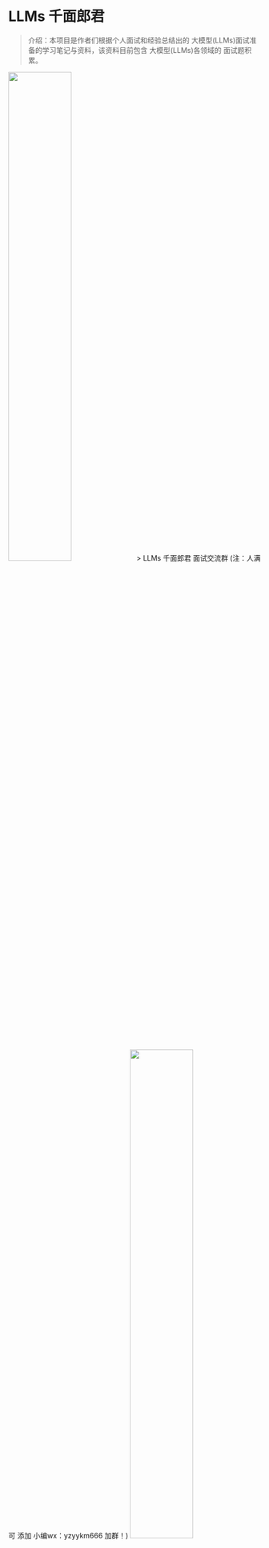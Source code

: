 # LLMs 千面郎君

> 介绍：本项目是作者们根据个人面试和经验总结出的 大模型(LLMs)面试准备的学习笔记与资料，该资料目前包含 大模型(LLMs)各领域的 面试题积累。

<img src="img/微信截图_20230918094559.png" width="50%" >
> LLMs 千面郎君 面试交流群 (注：人满 可 添加 小编wx：yzyykm666 加群！)

<img src="img/微信截图_20210301212242.png" width="50%" >


## 一、大模型（LLMs）基础面 

### [大模型（LLMs）基础面](https://articles.zsxq.com/id_mw52p1pfbzql.html) 

- 1 目前 主流的开源模型体系 有哪些？
- 2 prefix Decoder 和 causal Decoder 和 Encoder-Decoder 区别是什么？
- 3 大模型LLM的 训练目标 是什么？
- 4 涌现能力是啥原因？
- 5 为何现在的大模型大部分是Decoder only结构？
- 6 简单 介绍一下 大模型【LLMs】？
- 7 大模型【LLMs】后面跟的 175B、60B、540B等 指什么？
- 8 大模型【LLMs】具有什么优点？
- 9 大模型【LLMs】具有什么缺点？
- 10 encoder-only, decoder-only, encoder-decoder的区别?
- 11 BART、llama、gpt、t5、palm等主流模型异同点?
- 12 prefix LM 和 causal LM 区别是什么?

- [点击查看答案](https://articles.zsxq.com/id_mw52p1pfbzql.html)

### [Layer normalization 篇](https://articles.zsxq.com/id_pzcgd4ovk098.html)

- Layer normalization-方法篇
  - Layer Norm 篇
    - Layer Norm 的计算公式写一下？
  - RMS Norm 篇 （均方根 Norm）
    - RMS Norm 的计算公式写一下？
    - RMS Norm 相比于 Layer Norm 有什么特点？
  - Deep Norm 篇
    - Deep Norm 思路？
    - 写一下 Deep Norm 代码实现？
  - Deep Norm 有什么优点？
- Layer normalization-位置篇
  - 1 LN 在 LLMs 中的不同位置 有什么区别么？如果有，能介绍一下区别么？
- Layer normalization 对比篇
  - LLMs 各模型分别用了 哪种 Layer normalization？

- [点击查看答案](https://articles.zsxq.com/id_pzcgd4ovk098.html)

### [LLMs 激活函数篇](https://articles.zsxq.com/id_6xm3wzzice2s.html) 

- 1 介绍一下 FFN 块 计算公式？
- 2 介绍一下 GeLU 计算公式？
- 3 介绍一下 Swish 计算公式？
- 4 介绍一下 使用 GLU 线性门控单元的 FFN 块 计算公式？
- 5 介绍一下 使用 GeLU 的 GLU 块 计算公式？
- 6 介绍一下 使用 Swish 的 GLU 块 计算公式？
- 7 各LLMs 都使用哪种激活函数？
- 8 Adam优化器和SGD的区别？

- [点击查看答案](https://articles.zsxq.com/id_6xm3wzzice2s.html)

### [Attention 升级面](https://articles.zsxq.com/id_u67us9zex93d.html) 

- [Attention 升级面](https://articles.zsxq.com/id_u67us9zex93d.html) 
  - 1 传统 Attention 存在哪些问题？
  - 2 Attention 有哪些 优化方向？
  - 3 Attention 变体有哪些？
  - 4 Multi-Query Attention 篇
    - 4.1 Multi-head Attention 存在什么问题？
    - 4.2 介绍一下 Multi-Query Attention？
    - 4.3 对比一下 Multi-head Attention 和 Multi-Query Attention？
    - 4.4 Multi-Query Attention 这样做的好处是什么？
    - 4.5 有 哪些模型 是 使用 Multi-Query Attention？
  - 5 Grouped-query Attention
    - 5.1 什么是 Grouped-query Attention？
    - 5.2 有哪些大模型使用 Grouped-query Attention？
  - 6 FlashAttention
    - 6.1 为什么需要  FlashAttention？
    - 6.2 简单介绍一下 FlashAttention？
    - 6.3 简单介绍一下 FlashAttention 核心？
    - 6.4 介绍一下 FlashAttention 优点？
    - 6.5 介绍一下 FlashAttention 代表模型？
  - 7 并行 transformer block
  - 8 attention计算复杂度以及如何改进？
  - 9 Paged Attention篇
    - 9.1 简单介绍一下 Paged Attention？
  - 对比篇
    - 1、MHA，GQA，MQA 三种注意力机制是否了解?区别是什么?

- [点击查看答案](https://articles.zsxq.com/id_u67us9zex93d.html)

- [跨注意力机制（Cross-Attention）篇](https://articles.zsxq.com/id_gwn416686pic.html) 
  - 一、为什么需要 跨注意力机制（Cross-Attention）？
  - 二、介绍一些 跨注意力机制（Cross-Attention）？
  - 三、Cross Attention 和 Self Attention 篇
    - 3.1 Cross Attention 和 Self Attention 都是基于注意力机制的，有什么相同点？
    - 3.2 Cross Attention 和 Self Attention 都是基于注意力机制的，有什么不同点？
  - 四、Cross Attention 和 多头注意力（Multi-Head Attention）篇
    - 4.2 Cross Attention 和 多头注意力（Multi-Head Attention） 都是基于注意力机制的，有什么异同点？
  - 五、Cross Attention 代码实现
  - 六、Cross Attention 应用场景
  - 七、Cross Attention 的优势和挑战？

- [点击查看答案](https://articles.zsxq.com/id_gwn416686pic.html)

### [transformers 操作篇](https://articles.zsxq.com/id_rsll7gsd8va5.html) 

- 1. 如何 利用 transformers 加载 Bert 模型？
- 2. 如何 利用 transformers 输出 Bert 指定 hidden\_state？
- 3. BERT 获取最后一层或每一层网络的向量输出

- [点击查看答案](https://articles.zsxq.com/id_rsll7gsd8va5.html)

### [LLMs 损失函数篇](https://articles.zsxq.com/id_q0ajjlbc8493.html) 

- 一、介绍一下 KL 散度？
- 二、交叉熵损失函数写一下，物理意义是什么？
- 三、KL 散度与交叉熵的区别？
- 四、多任务学习各loss差异过大怎样处理？
- 五、分类问题为什么用交叉熵损失函数不用均方误差（MSE）？
- 六、什么是信息增益？
- 七、多分类的分类损失函数(Softmax)？
- 八、softmax和交叉熵损失怎么计算，二值交叉熵呢？
- 九、如果softmax的e次方超过float的值了怎么办？

- [点击查看答案](https://articles.zsxq.com/id_q0ajjlbc8493.html)

### [相似度函数篇](https://articles.zsxq.com/id_wp25j5xr8ocw.html) 

- 一、除了cosin还有哪些算相似度的方法
- 二、了解对比学习嘛？
- 三、对比学习负样本是否重要？负样本构造成本过高应该怎么解决？

- [点击查看答案](https://articles.zsxq.com/id_wp25j5xr8ocw.html)

## [二、大模型（LLMs）进阶面](https://articles.zsxq.com/id_xr65bxpcsnoh.html) 

- 一、什么是生成式大模型？
- 二、大模型是怎么让生成的文本丰富而不单调的呢？
- 三、LLMs 复读机问题
  - 3.1 什么是 LLMs 复读机问题？
  - 3.2 为什么会出现 LLMs 复读机问题？
  - 3.3 如何缓解 LLMs 复读机问题？
- 四、llama 系列问题
  - 4.1 llama 输入句子长度理论上可以无限长吗？
- 五、什么情况用Bert模型，什么情况用LLaMA、ChatGLM类大模型，咋选？
- 六、各个专业领域是否需要各自的大模型来服务？
- 七、如何让大模型处理更长的文本？

- [点击查看答案](https://articles.zsxq.com/id_xr65bxpcsnoh.html)

## 三、大模型（LLMs）微调面

### [大模型（LLMs）微调面](https://articles.zsxq.com/id_kv7jdah2zw5n.html) 

- 39 大模型 sft 过程中，为什么会出现第二个epoch的时候loss会突然下降问题？
- 1 如果想要在某个模型基础上做全参数微调，究竟需要多少显存？
- 2 为什么SFT之后感觉LLM傻了?
- 3 SFT 指令微调数据 如何构建?
    - 3.1 提升sft的prompt的代表性有什么好的方法？
    - 3.2 提升sft的prompt的数据量有什么好的方法？
- 4 领域模型Continue PreTrain 数据选取？
- 5 领域数据训练后，通用能力往往会有所下降，如何缓解模型遗忘通用能力？
- 6 领域模型Continue PreTrain ，如何 让模型在预训练过程中就学习到更多的知识？
- 7 进行SFT操作的时候，基座模型选用Chat还是Base?
- 8 领域模型微调 指令\&数据输入格式 要求？
- 9 领域模型微调 领域评测集 构建？
- 10 领域模型词表扩增是不是有必要的？
- 11 如何训练自己的大模型？
- 12 训练中文大模型有啥经验？
- 13 指令微调的好处？
- 14 预训练和微调哪个阶段注入知识的？
- 15 想让模型学习某个领域或行业的知识，是应该预训练还是应该微调？
- ...

- [点击查看答案](https://articles.zsxq.com/id_kv7jdah2zw5n.html)

### [大模型 SFT Trick 篇](https://articles.zsxq.com/id_srd92pvnjwmu.html)

- 一、常见 SFT的开发流程是如何的？
- 二、训练数据要注重什么？
- 三、大 size 和小 size 模型的选择？
- 四、多任务训练时怎么确保每个任务都优秀？
- 五、SFT真的不能学到知识？
- 六、怎么科学挑选数据集？
- ...

- [点击查看答案](https://articles.zsxq.com/id_srd92pvnjwmu.html)

### [大模型（LLMs）训练经验帖](https://articles.zsxq.com/id_06n25d9wjs0e.html)

- 分布式训练框架选择？
- LLMs 训练时 有哪些有用的建议？
- 模型大小如何选择？
- 加速卡如何选择？

- [点击查看答案](https://articles.zsxq.com/id_06n25d9wjs0e.html)

## 四、大模型（LLMs）langchain 面

### [大模型（LLMs）langchain 面](https://articles.zsxq.com/id_ve2dgaiqrjzv.html) 

- 一、什么是 LangChain?
- 二、LangChain 包含哪些 核心概念？
  - 2.1 LangChain 中 Components and Chains 是什么？
  - 2.2 LangChain 中 Prompt Templates and Values 是什么？
  - 2.3 LangChain 中 Example Selectors 是什么？
  - 2.4 LangChain 中 Output Parsers 是什么？
  - 2.5 LangChain 中 Indexes and Retrievers 是什么？
  - 2.6 LangChain 中  Chat Message History 是什么？
  - 2.7 LangChain 中  Agents and Toolkits 是什么？
- ...

- [点击查看答案](https://articles.zsxq.com/id_ve2dgaiqrjzv.html)

### [多轮对话中让AI保持长期记忆的8种优化方式篇](https://articles.zsxq.com/id_3qgicwcwzjpi.html) 

- 一、前言
- 二、Agent 如何获取上下文对话信息？
  - 2.1 获取全量历史对话
  - 2.2 滑动窗口获取最近部分对话内容
  - ...

- [点击查看答案](https://articles.zsxq.com/id_3qgicwcwzjpi.html)

### [基于langchain RAG问答应用实战](https://articles.zsxq.com/id_3kw7snrk2rql.html) 

- [点击查看答案](https://articles.zsxq.com/id_3kw7snrk2rql.html)

## 五、大模型（LLMs）RAG 检索增强生成面 

### 5.1 大模型（LLMs）RAG 入门篇

#### [基于LLM+向量库的文档对话 经验面](https://articles.zsxq.com/id_xk58m8ok2sob.html)

- 一、基于LLM+向量库的文档对话 基础面
  - 1.1 为什么 大模型 需要 外挂(向量)知识库？
  - 1.2. 基于LLM+向量库的文档对话 思路是怎么样？
  - 1.3. 基于LLM+向量库的文档对话 核心技术是什么？
  - 1.4. 基于LLM+向量库的文档对话 prompt 模板 如何构建？
- ...

- [点击查看答案](https://articles.zsxq.com/id_xk58m8ok2sob.html)

#### [RAG（Retrieval-Augmented Generation）面](https://articles.zsxq.com/id_xk58m8ok2sob.html) 

- 一、LLMs 已经具备了较强能力了，存在哪些不足点?
- 二、什么是 RAG?
  - 2.1 R：检索器模块
    - 2.1.1 如何获得准确的语义表示？
    - 2.1.2 如何协调查询和文档的语义空间？
    - 2.1.3 如何对齐检索模型的输出和大语言模型的偏好？
  - 2.2 G：生成器模块
    - 2.2.1 生成器介绍
    - 2.2.2 如何通过后检索处理提升检索结果？
    - 2.2.3 如何优化生成器应对输入数据？
- 三、使用 RAG 的好处?
- ...

- [点击查看答案](https://articles.zsxq.com/id_xk58m8ok2sob.html)

#### 5.2 大模型（LLMs）RAG 版面分析篇

### [大模型（LLMs）RAG —— pdf解析关键问题](https://articles.zsxq.com/id_2693k55it84w.html)

- 一、为什么需要进行pdf解析？
- 二、为什么需要 对 pdf 进行解析？
- 三、pdf解析 有哪些方法，对应的区别是什么？
- 四、pdf解析 存在哪些问题？
- ...

- [点击查看答案](https://articles.zsxq.com/id_2693k55it84w.html)

### [大模型（LLMs）RAG 版面分析——表格识别方法篇](https://articles.zsxq.com/id_7x4qv94hxv8r.html)

- 一、为什么需要识别表格？
- 二、介绍一下 表格识别 任务？
- 三、有哪些 表格识别方法？
  - 3.1 传统方法
  - 3.2 pdfplumber表格抽取
    - 3.2.1 pdfplumber 如何进行 表格抽取？
    - 3.2.2 pdfplumber 常见的表格抽取模式？
  - ...

- [点击查看答案](https://articles.zsxq.com/id_7x4qv94hxv8r.html)

### [大模型（LLMs）RAG 版面分析——文本分块面](https://articles.zsxq.com/id_iw7debl8akxh.html)

- 一、为什么需要对文本分块？
- 二、能不能介绍一下常见的文本分块方法？
  - 2.1 一般的文本分块方法
  - 2.2 正则拆分的文本分块方法
  - 2.3 Spacy Text Splitter 方法
  - 2.4 基于 langchain 的 CharacterTextSplitter 方法
  - ...

- [点击查看答案](https://articles.zsxq.com/id_iw7debl8akxh.html)

### 5.3 大模型（LLMs）RAG 检索策略篇

#### [大模型外挂知识库优化——如何利用大模型辅助召回？](https://articles.zsxq.com/id_oznm6qixjw61.html)

- 一、为什么需要使用大模型辅助召回？
  - 策略一： HYDE
    - 1. 介绍一下 HYDE 思路？
    - 2. 介绍一下 HYDE 问题？
  - 策略二： FLARE
    - 1. 为什么 需要 FLARE ？
    - 2. FLARE 有哪些召回策略？

- [点击查看答案](https://articles.zsxq.com/id_oznm6qixjw61.html)

#### [大模型外挂知识库优化——负样本样本挖掘篇](https://articles.zsxq.com/id_wa7nl8wsuilh.html)

- 一、为什么需要构建负难样本？
- 二、负难样本构建方法篇
  - 2.1 随机采样策略（Random Sampling）方法
  - 2.2 Top-K负例采样策略（Top-K Hard Negative Sampling）方法
  - ...

- [点击查看答案](https://articles.zsxq.com/id_wa7nl8wsuilh.html)

### 5.4 大模型（LLMs）RAG 评测篇

#### [RAG（Retrieval-Augmented Generation）评测面](https://articles.zsxq.com/id_vjwt6uzml13l.html)

- 一、为什么需要 对 RAG 进行评测？
- 二、RAG 有哪些评估方法？
- 三、RAG 有哪些关键指标和能力？
- 四、RAG 有哪些评估框架？

- [点击查看答案](https://articles.zsxq.com/id_vjwt6uzml13l.html)

### 5.5 大模型（LLMs）RAG 优化策略篇

#### [检索增强生成(RAG) 优化策略篇](https://articles.zsxq.com/id_gu4p7gszsh82.html)

- 一、RAG基础功能篇
  - 1.1 RAG 工作流程
- 二、RAG 各模块有哪些优化策略？
- 三、RAG 架构优化有哪些优化策略？
  - 3.1 如何利用 知识图谱（KG）进行上下文增强？
    - 3.1.1 典型RAG架构中，向量数据库进行上下文增强 存在哪些问题？
    - 3.1.2 如何利用 知识图谱（KG）进行上下文增强？
  - ...

- [点击查看答案](https://articles.zsxq.com/id_gu4p7gszsh82.html)

#### [RAG 关键痛点及对应解决方案](https://articles.zsxq.com/id_1bmbedojsj0t.html)

- 前言
- 问题一：内容缺失问题
  - 1.1 介绍一下 内容缺失问题？
  - 1.2 如何 解决 内容缺失问题？
- 问题二：错过排名靠前的文档
  - 2.1 介绍一下 错过排名靠前的文档 问题？
  - 2.2 如何 解决 错过排名靠前的文档 问题？
- 问题三：脱离上下文 — 整合策略的限制
  - 3.1 介绍一下 脱离上下文 — 整合策略的限制 问题？
  - 3.2 如何 解决 脱离上下文 — 整合策略的限制 问题？
- 问题四：未能提取答案
  - 4.1 介绍一下 未能提取答案 问题？
  - 4.2 如何 解决 未能提取答案 问题？
- ...

- [点击查看答案](https://articles.zsxq.com/id_1bmbedojsj0t.html)

#### [大模型（LLMs）RAG 优化策略 —— RAG-Fusion篇](https://articles.zsxq.com/id_4ce04xwvic1z.html)

- 一、RAG 有哪些优点？
- 二、RAG 存在哪些局限性？
- 三、为什么 需要 RAG-Fusion？
- 四、说一下 RAG-Fusion 核心技术？
- 五、说一下 RAG-Fusion 工作流程？
  - ...

- [点击查看答案](https://articles.zsxq.com/id_4ce04xwvic1z.html)

### 5.6 大模型（LLMs）Graph RAG篇

#### [Graph RAG（Retrieval-Augmented Generation） 面 —— 一种 基于知识图谱的大模型检索增强实现策略](https://articles.zsxq.com/id_dwhonmw976n7.html)

- 一、为什么需要 Graph RAG？
- 二、什么是 Graph RAG？
- 三、Graph RAG 思路介绍？
- 四、用代码 介绍 Graph RAG ？
- 五、用 示例 介绍 Graph RAG ？
- 六、Graph RAG 排序优化方式？

- [点击查看答案](https://articles.zsxq.com/id_dwhonmw976n7.html)

## 六、大模型（LLMs）参数高效微调(PEFT) 面

### [大模型（LLMs）参数高效微调(PEFT) 面](https://articles.zsxq.com/id_ipkod91a939n.html)

- 1. 微调方法是啥？如何微调？
- 2. 为什么需要 PEFT？
- 3. 介绍一下 PEFT？
- 4. PEFT 有什么优点？
- ...

- [点击查看答案](https://articles.zsxq.com/id_ipkod91a939n.html)

### [配器微调（Adapter-tuning）篇](https://articles.zsxq.com/id_0n6pfw0wz3xb.html)

- 一、为什么 需要 适配器微调（Adapter-tuning）？
- 二、适配器微调（Adapter-tuning）思路？
- 三、 适配器微调（Adapter-tuning）特点是什么？
- 四、AdapterFusion 思路 是什么？
- ...
- [点击查看答案](https://articles.zsxq.com/id_0n6pfw0wz3xb.html)

### [提示学习（Prompting）](https://articles.zsxq.com/id_662wpbw47gtj.html)

- 一、为什么需要 提示学习（Prompting）？
- 二、什么是 提示学习（Prompting）？
- 三、提示学习（Prompting） 有什么优点？
- 四、提示学习（Prompting）有哪些方法，能不能稍微介绍一下它们间？
  - 4.1 前缀微调（Prefix-tining）篇
    - 4.1.1 为什么需要 前缀微调（Prefix-tining）？
    - 4.1.2 前缀微调（Prefix-tining）思路是什么？
    - 4.1.3 前缀微调（Prefix-tining）的优点是什么？
    - 4.1.4 前缀微调（Prefix-tining）的缺点是什么？
  - ...

- [点击查看答案](https://articles.zsxq.com/id_662wpbw47gtj.html)

### [LoRA 系列篇](https://articles.zsxq.com/id_gjkhd8xn4pvt.html) 

一、LoRA篇
    - 1.1 什么是 LoRA？
    - 1.2 LoRA 的思路是什么？
    - 1.3 LoRA 的特点是什么？
    - 1.4 简单描述一下 LoRA?
    - 1.5 解释一下 LORA 微调的原理和计算流程？
- 二、LoRA变体篇
    - 2.1 QLoRA篇
        - 2.1.1 QLoRA 的思路是怎么样的？
        - 2.1.2 QLoRA 的特点是什么？
        - 2.1.3 QLORA相比LORA做了哪些改进?
    - 2.2 AdaLoRA篇
    -   .2.1 AdaLoRA 的思路是怎么样的？
    - 2.3 LongLoRA篇
        - 2.3.1 为什么需要 LongLoRA？
        - 2.3.2 LongLoRA 思路是什么？
        - 2.3.3 介绍一下 shift short attention？
- 三、Lora的矩阵怎么初始化？为什么要初始化为全0？
- ...

- [点击查看答案](https://articles.zsxq.com/id_gjkhd8xn4pvt.html)

### [如何使用 PEFT库 中 LoRA？](https://articles.zsxq.com/id_8lx1t1t3w4qf.html) 

- 一、前言
- 二、如何 配置 LoraConfig？
- 三、模型 加入PEFT策略
  - 3.1 模型加载 策略有哪些？
  - 3.2 模型显存占用的部分有哪些？
  - 3.3 模型显存占用 优化策略？
    - 3.3.1 8bit量化 优化策略？
    - 3.3.2 梯度检查 优化策略？
  - 3.4 如何 向 模型 加入PEFT策略？
- ...

- [点击查看答案](https://articles.zsxq.com/id_8lx1t1t3w4qf.html)

### [大模型 SFT 方式对比篇](https://articles.zsxq.com/id_e2piver2uzei.html) 

- 一、SFT 微调方案如何选择？
- 二、Full Fine Tuning vs Parameter-Efficient Fine-Tuning
- 三、Full Fine Tuning 篇
  - 3.1 介绍一下 Full Fine Tuning？
  - 3.2 介绍一下 Full Fine Tuning 优点？
  - 3.3 介绍一下 Full Fine Tuning 缺点？
- 四、Parameter-Efficient Fine-Tuning 篇
  - 4.1 介绍一下 Parameter-Efficient Fine-Tuning？
- 五、LoRA 篇
  - 5.1 介绍一下 LoRA？
  - 5.2 介绍一下 LoRA 流程？
  - 5.3 介绍一下 LoRA 优点？
  - 5.4 介绍一下 LoRA 缺点？
- 六、QLoRA 篇
  - 6.1 介绍一下 QLoRA？
  - 6.2 介绍一下 QLoRA 流程？
- ...

- [点击查看答案](https://articles.zsxq.com/id_e2piver2uzei.html)

## 七、大模型（LLMs）推理面 

### [大模型（LLMs）推理面](https://articles.zsxq.com/id_b9eecaoga75i.html)

- 1. 为什么大模型推理时显存涨的那么多还一直占着？
- 2. 大模型在gpu和cpu上推理速度如何？
- 3. 推理速度上，int8和fp16比起来怎么样？
- 4. 大模型有推理能力吗？
- ...

- [点击查看答案](https://articles.zsxq.com/id_b9eecaoga75i.html)

## 八、大模型（LLMs）增量预训练篇 

### [大模型（LLMs）增量预训练篇](https://articles.zsxq.com/id_jfq8la7g20ww.html)

- 1. 为什么要增量预训练？
- 2. 进行 增量预训练 需要做哪些准备工作？
- 3. 增量预训练 所用 训练框架？
- 4. 增量预训练 训练流程 是怎么样？
- ...

- [点击查看答案](https://articles.zsxq.com/id_jfq8la7g20ww.html)

### [增量预训练（Pretrain）样本拼接篇](https://articles.zsxq.com/id_8f35p8piwl4v.html)

- 一、 推理过程 分哪些阶段？
  - 1.1 Prefill（输入理解与初始化）阶段
  - 1.2 Decoding（递归推理与解码输出）阶段
- 二、推理性能的评价指标？
  - 2.1 Throughput（吞吐量）
  - 2.2 First Token Latency（首字延迟）
  - 2.3 Latency（延迟）
  - 2.4 QPS（每秒请求数）
- ...

- [点击查看答案](https://articles.zsxq.com/id_8f35p8piwl4v.html)

### [增量预训练（Pretrain）样本拼接篇](https://articles.zsxq.com/id_enteq22h1nhq.html)

- 一、Pretrain阶段，为什么需要拼接拼接？
- 二、有哪些 拼接方式？
  - 2.1 拼接方式一：Random Concatenate
  - 2.2 拼接方式二：Random Concatenate + NoiseMask
  - 2.3 拼接方式三：Random Concatenate + Cluster
  - 2.4 拼接方式四：IN-CONTEXT PRETRAINING

- [点击查看答案](https://articles.zsxq.com/id_enteq22h1nhq.html)

### [基于lora的llama2二次预训练](https://articles.zsxq.com/id_xo09u14omdjw.html)

- 一、为什么需要 对 llama2 做 基于lora的二次预训练?
- 二、基于lora的llama2二次预训练 的目标是什么？
- 三、基于lora的llama2二次预训练 的思想是什么？
- 四、基于lora的llama2二次预训练 语料构建思路？
- ...

- [点击查看答案](https://articles.zsxq.com/id_xo09u14omdjw.html)

## [九、大模型（LLMs）评测面](https://articles.zsxq.com/id_j9wcj62eovgc.html)

- 1 大模型怎么评测？
- 2 大模型的honest原则是如何实现的？模型如何判断回答的知识是训练过的已知的知识，怎么训练这种能力？
- 3 如何衡量大模型水平？
- 4 大模型评估方法 有哪些？
- ...

- [点击查看答案](https://articles.zsxq.com/id_j9wcj62eovgc.html)

## 十、大模型（LLMs）强化学习面 

### [大模型（LLMs）强化学习面](https://articles.zsxq.com/id_20xnfnoprj9s.html) 

- 1 简单介绍强化学习？
- 2 简单介绍一下 RLHF？
- 3 奖励模型需要和基础模型一致吗？
- 4 RLHF 在实践过程中存在哪些不足？
- 5 如何解决 人工产生的偏好数据集成本较高，很难量产问题？
- 6 如何解决三个阶段的训练（SFT-\>RM-\>PPO）过程较长，更新迭代较慢问题？
- 7 如何解决 PPO 的训练过程同时存在4个模型（2训练，2推理），对计算资源的要求较高 问题？
- 8 强化学习跟大语言模型的本质联系是什么？
- ...

- [点击查看答案](https://articles.zsxq.com/id_20xnfnoprj9s.html)

### [大模型（LLMs）强化学习——RLHF及其变种面](https://articles.zsxq.com/id_3ct6sw0wouna.html) 

- 一、介绍一下 LLM的经典预训练Pipeline？
- 二、预训练（Pre-training）篇
  - 2.1 具体介绍一下 预训练（Pre-training）？
- 三、有监督微调（Supervised Tinetuning）篇
  - 3.1 具体介绍一下 有监督微调（Supervised Tinetuning）？
  - 3.2 有监督微调（Supervised Tinetuning）的训练数据格式是什么样？
  - 3.3 预训练（Pre-training） vs 有监督微调（Supervised Tinetuning）区别？
- 四、对齐（Alignment）篇
  - 4.1 简单介绍一下 对齐（Alignment）？
- ...

- [点击查看答案](https://articles.zsxq.com/id_3ct6sw0wouna.html)

### [大模型（LLMs）强化学习—— PPO 面](https://articles.zsxq.com/id_s8kwqw1gowvh.html) 

  - 一、大语言模型RLHF中的PPO主要分哪些步骤？
  - 二、举例描述一下 大语言模型的RLHF？
  - 三、大语言模型RLHF 采样篇
    - 3.1 什么是 PPO 中 采样过程？
    - 3.2 介绍一下 PPO 中 采样策略？
    - 3.3 PPO 中 采样策略中，如何评估“收益”？
  - 四、在PPO过程中，reward model的效果上会有什么问题？
  - ...

- [点击查看答案](https://articles.zsxq.com/id_s8kwqw1gowvh.html)

### [RLHF平替算法DPO篇](https://articles.zsxq.com/id_mlq44r1p7nob.html) 

- RLHF平替算法DPO篇
  - 一、DPO vs RLHF？
  - 二、介绍一下 DPO的损失函数？
  - 三、DPO 微调流程 ?
  - 四、说一下 DPO 是如何简化 RLHF 的？
  - 五、DPO的第0步loss是固定的么？如果固定的话，值是多少？
  - 六、DPO是一个on-policy还是off-policy的算法，以及这样的算法有什么优劣？
  - 七、DPO公式是由PPO的objective公式推导过来的，为什么DPO是off-policy算法，而PPO是on-policy算法，到底哪一步推导出了问题？
  - ...

- [点击查看答案](https://articles.zsxq.com/id_mlq44r1p7nob.html)

### [reward 篇](https://articles.zsxq.com/id_vblb0j5qnaxg.html) 

  - 1 介绍一下 RM模型？
  - 2 为什么需要 RM模型？
  - 3 RM模型训练数据如何构建？
  - 4 reward 模型训练步骤中，为什么这一步骤在标注数据过程中不让人直接打分，而是去标排列序列呢?
  - 5 reward 模型的 loss 是怎么计算的?
  - ...

- [点击查看答案](https://articles.zsxq.com/id_vblb0j5qnaxg.html)

### [强化学习在自然语言处理下的应用篇](https://articles.zsxq.com/id_5tsn84l32eea.html) 

- 一、强化学习基础面
  - 1.1 介绍一下强化学习？
  - 1.2 介绍一下强化学习 的 状态（States） 和 观测（Observations）？
  - 1.3 强化学习 有哪些 动作空间（Action Spaces），他们之间的区别是什么？
  - ...

- [点击查看答案](https://articles.zsxq.com/id_5tsn84l32eea.html)

## 十一、大模型（LLMs）训练集面 

### [大模型（LLMs）训练集面](https://articles.zsxq.com/id_axtljtl0bsvw.html)

- SFT（有监督微调）的数据集格式？
- RM（奖励模型）的数据格式？
- PPO（强化学习）的数据格式？
- ...

- [点击查看答案](https://articles.zsxq.com/id_axtljtl0bsvw.html)

### [大模型（LLMs）LLM生成SFT数据方法面](https://articles.zsxq.com/id_1gzdghj84f9f.html)

- 四、大模型微调数据集格式篇
- 一、SFT数据集如何生成？
- 二、Self-Instruct 篇
  - ...

- [点击查看答案](https://articles.zsxq.com/id_1gzdghj84f9f.html)

## 十二、大模型（LLMs）显存问题面 

### [大模型（LLMs）显存问题面](https://articles.zsxq.com/id_jhiocx89p3su.html)

- 大模型大概有多大，模型文件有多大?
- 能否用4 * v100 32G训练vicuna 65b？
- 如果就是想要试试65b模型，但是显存不多怎么办？
- nB模型推理需要多少显存？
- ...

- [点击查看答案](https://articles.zsxq.com/id_jhiocx89p3su.html)

### [大模型（LLMs）显存优化策略篇](https://articles.zsxq.com/id_a1l60awgge6q.html)

- 一、介绍一下 gradient accumulation 显存优化方式？
- 二、介绍一下 gradient checkpointing 显存优化方式？

- [点击查看答案](https://articles.zsxq.com/id_a1l60awgge6q.html)

## 十三、大模型（LLMs）分布式训练面 

### [大模型（LLMs）分布式训练面](https://articles.zsxq.com/id_ah2ibj3z22c7.html)

- 1 理论篇
  - 1.1 训练 大语言模型 存在问题？
  - 1.2 什么是 点对点通信？
  - 1.3 什么是 集体通信？
  - 1.4 什么是 数据并行？
  - 1.5 数据并行 如何 提升效率？
  - 1.6 什么是 流水线并行？
  - 1.7 什么是 张量并行 (intra-layer)？
  - 1.8 数据并行 vs 张量并行 vs 流水线并行?
  - 1.9 什么是 3D并行？
  - 1.10 想要训练1个LLM，如果只想用1张显卡，那么对显卡的要求是什么？
  - 1.11 如果有N张显存足够大的显卡，怎么加速训练？
  - 1.12 如果显卡的显存不够装下一个完整的模型呢？
  - 1.13 PP推理时，是一个串行的过程，1个GPU计算，其他空闲，有没有其他方式？
  - 1.14 3种并行方式可以叠加吗？
  - 1.15 Colossal-AI 有1D/2D/2.5D/3D，是什么情况？
  - 1.16 除了3D并行有没有其他方式大规模训练？
  - 1.17 有了ZeRO系列，为什么还需要3D并行？
  - 1.18 平民适不适合玩3D并行？
  - 1.19 平民适不适合直接上多机多卡的ZeRO3（万兆网）？
  - 1.20 分布式并行及显存优化技术并行技术有哪一些，都有什么特点？
  - 1.21 显存优化技术有哪一些，都有什么特点？
  - 1.22 常见的分布式训练框架哪一些，都有什么特点？
- 2 实践篇
  - 2.1 假如有超多的8卡A100节点（DGX A100），如何应用3D并行策略？
  - 2.2 如果想构这样一个大规模并行训练系统，训练框架如何选？
  - 2.3 训练框架如何选？
- ...

- [点击查看答案](https://articles.zsxq.com/id_ah2ibj3z22c7.html)

### [图解分布式训练（一） —— 流水线并行（Pipeline Parallelism）面](https://articles.zsxq.com/id_wre1eni0oq7d.html)

- 为什么需要流水线并行（Pipeline Parallelism）？
- 一、流水线并行（Pipeline Parallelism） 优化目标是什么？
- ...

- [点击查看答案](https://articles.zsxq.com/id_wre1eni0oq7d.html)

### [图解分布式训练（二） —— nn.DataParallel面](https://articles.zsxq.com/id_9dfwi0ooio2z.html)

- 为什么需要nn.DataParallel？
- 一、pytorch中的GPU操作默认是什么样？
- 二、介绍一下 nn.DataParallel 函数？
- 三、nn.DataParallel 函数 处理逻辑 介绍一下？
- ...

- [点击查看答案](https://articles.zsxq.com/id_9dfwi0ooio2z.html)

### [图解分布式训练（三） ——  nn.parallel.DistributedDataParallel](https://articles.zsxq.com/id_i4s3ia057rmh.html)

- 为什么需要 nn.parallel.DistributedDataParallel ？
- 一、什么是 DistributedDataParallel 核心 —— Ring-AllReduce？
- 二、nn.parallel.DistributedDataParallel 函数 介绍一下？
- 三、nn.parallel.DistributedDataParallel 函数 如何多卡加速训练？
- ...

- [点击查看答案](https://articles.zsxq.com/id_i4s3ia057rmh.html)

### [图解分布式训练（四） ——  torch.multiprocessing 详细解析](https://articles.zsxq.com/id_gu9smpbn510e.html)

- 一、torch.multiprocessing 函数介绍一下？
- 二、torch.multiprocessing 函数如何使用？
- ...

- [点击查看答案](https://articles.zsxq.com/id_gu9smpbn510e.html)

### [图解分布式训练（五） ——  AMP混合精度训练 详细解析](https://articles.zsxq.com/id_0slrgoti6gvb.html)

- 为什么需要 AMP混合精度训练？
- 一、什么是自动混合精度训练(AMP)
- 二、为什么需要自动混合精度？
- 三、混合精度训练的优点是什么？
- ...

- [点击查看答案](https://articles.zsxq.com/id_0slrgoti6gvb.html)

### [图解分布式训练（六） —— Pytorch的 DeepSpeed 详细解析](https://articles.zsxq.com/id_kmq9rn2vo4kz.html)

- 一、为什么需要 Deepspeed？
- 二、DeepSpeed 基本概念 介绍一下？
  - 2.1 DeepSpeed 介绍
  - 2.2 DeepSpeed 基础的概念
  - 2.3 DeepSpeed 支持的功能
- 三、DeepSpeed 通信策略 介绍一下？
- 四、DeepSpeed 如何使用？
  - 4.1 DeepSpeed 安装
  - 4.2 DeepSpeed 使用
- ...

- [点击查看答案](https://articles.zsxq.com/id_kmq9rn2vo4kz.html)

### [图解分布式训练（七）—— accelerate 分布式训练 详细解析](https://articles.zsxq.com/id_o5wkeionnqr7.html)

- 一、为什么需要 accelerate 分布式训练？
- 二、什么是 accelerate 分布式训练?
- ...

- [点击查看答案](https://articles.zsxq.com/id_o5wkeionnqr7.html)

### [图解分布式训练（八）—— ZeRO 学习](https://articles.zsxq.com/id_grv7uddls2g1.html)

- 一、什么是 3D 并行？
- 二、3D 并行 策略有哪些？
- 三、为什么需要 ZeRO？
- ...

- [点击查看答案](https://articles.zsxq.com/id_grv7uddls2g1.html)

### [大模型分布式训练故障恢复篇](https://articles.zsxq.com/id_zspm2q33tckx.html)

- 一、为什么 大模型分布式训练 需要 故障恢复？
- 二、如何获取最优的ckpt存储间隔？
- 三、ckpt存储能否实现异步或者部分掩盖？
- ...

- [点击查看答案](https://articles.zsxq.com/id_zspm2q33tckx.html)

### [图解分布式训练（九）—— Megatron-LM 篇](https://articles.zsxq.com/id_o4qtcspmuwqv.html)

- 1、Activation Recomputation是怎么实现的?
- 2、Megatron中的OverlappedDistributed Optimizer 是如何实现的?
- 3、Megatron-LM 中 Context Parallel 篇
  - 3.1 介绍一下 Megatron-LM 中 Context Parallel 实现原理？
  - ...

- [点击查看答案](https://articles.zsxq.com/id_o4qtcspmuwqv.html)

### [分布式训练 Trick 汇总篇](https://articles.zsxq.com/id_fu9065izm2m4.html)

- 一、数据并行 Trick 篇
  - 1.1 数据并行 FSDP
  - 1.2 数据并行 DDP
  - 1.3 数据并行 ZeRO
    - 1.3.1 Model state
    - 1.3.2 Residual state
    - 1.3.3 offload
- ...

- [点击查看答案](https://articles.zsxq.com/id_fu9065izm2m4.html)

### [pytorch 分布式计算 坑/bug 梳理篇](https://articles.zsxq.com/id_onztfzwdckom.html)

- 一、使用 DistributedDataParallel（分布式并行）时，显存分布不均衡问题
- 二、如果是用pytorch实现同步梯度更新，自研 数据接口，出现 第一个epoch结尾处程序卡死问题
- ...

- [点击查看答案](https://articles.zsxq.com/id_onztfzwdckom.html)

## 十四、大模型（LLMs）agent 面

### [大模型（LLMs）agent 面](https://articles.zsxq.com/id_le02luntesap.html) 

- 一、什么是 大模型（LLMs）agent？
- 二、大模型（LLMs）agent 有哪些部分组成？
  - 2.1 介绍一下 规划（planning）？
    - 2.1.1 拆解子目标和任务分解
      - 2.1.1.1 如何进行 拆解子目标和任务分解？
      - 2.1.1.2 拆解子目标和任务分解 有哪些方法？
    - 2.1.2 模型自我反省
      - 2.1.2.1 如何进行 模型自我反省？
      - 2.1.2.2 模型自我反省 有哪些方法？
  - 2.2 介绍一下 记忆（Memory）？
  - 2.3 介绍一下 工具使用（tool use）？
- 三、大模型（LLMs）agent 主要 利用了 大模型 哪些能力？
- ...

- [点击查看答案](https://articles.zsxq.com/id_le02luntesap.html)

### 函数调用 Function Call 篇

- [函数调用 Function Call 篇](https://articles.zsxq.com/id_asxg09gtrx89.html)
  - 一、为什么需要 函数调用(function call)？
  - 二、什么是 函数调用(function call)？
  - ...

- [点击查看答案](https://articles.zsxq.com/id_asxg09gtrx89.html)

- [开源模型 Function Call 篇](https://articles.zsxq.com/id_s2ojkzdw83gb.html)
  - 开源模型 Function Call 方案有哪些？
    - Llama 3.1
      - 对话协议（Chat Protocal）
      - Tool Call Template 样式
      - ...

- [点击查看答案](https://articles.zsxq.com/id_s2ojkzdw83gb.html)

## [十五、LLMs 位置编码篇](https://articles.zsxq.com/id_amt4qkusdcir.html) 

- 一、什么是位置编码？
- 二、为什么需要位置编码？
- 三、什么是绝对位置编码？
  - 3.1 训练式位置编码篇
    - ...
- 四、什么是相对位置编码？
- 五、旋转位置编码 RoPE篇
  - 5.1 旋转位置编码 RoPE 思路是什么？
  - ...
- 六、长度外推问题篇
  - 6.1 什么是 长度外推问题？
  - 6.2 长度外推问题 的 解决方法 有哪些？
- 七、 ALiBi (Attention with Linear Biases)篇
  - 7.1 ALiBi (Attention with Linear Biases) 思路是什么？
  - ...

- [点击查看答案](https://articles.zsxq.com/id_amt4qkusdcir.html)

## 十六、LLMs Tokenizer 篇

### [LLMs Tokenizer 篇](https://articles.zsxq.com/id_6z8ptdwqeid7.html)

- LLMs Tokenizer 篇
  - Byte-Pair Encoding(BPE)篇
    - 1 介绍一下 Byte-Pair Encoding(BPE) ？
    - 2 Byte-Pair Encoding(BPE) 如何构建词典？
    - 3 Byte-Pair Encoding(BPE) 具有什么优点？
    - 4 Byte-Pair Encoding(BPE) 具有什么缺点？
    - 5 手撕 Byte-Pair Encoding(BPE) ？
  - Byte-level BPE 篇
    - 1 介绍一下 Byte-level BPE ？
    - 2 Byte-level BPE 如何构建词典？
    - 3 Byte-level BPE 具有什么优点？
    - 4 Byte-level BPE 具有什么缺点？
  - WordPiece 篇
    - ...

- [点击查看答案](https://articles.zsxq.com/id_6z8ptdwqeid7.html)

### [怎么让英文大语言模型支持中文？（一） —— 构建中文tokenization](https://articles.zsxq.com/id_w0d2q29sueq7.html)

- 一、为什么需要 构建中文tokenization？
- 二、如何对 原始数据预处理？
- 三、如何构建中文的词库？
- ...

- [点击查看答案](https://articles.zsxq.com/id_w0d2q29sueq7.html)

### [怎么让英文大语言模型支持中文？（二） —— 继续预训练篇](https://articles.zsxq.com/id_jprkwhrvf3tw.html)

- 一、为什么需要进行继续预训练？
- 二、如何对 继续预训练 数据预处理？
- 三、如何 构建模型？
- 四、如何 使用模型？

- [点击查看答案](https://articles.zsxq.com/id_jprkwhrvf3tw.html)

### [怎么让英文大语言模型支持中文？（三） —— 对预训练模型进行指令微调](https://articles.zsxq.com/id_p2wj7zadwxwb.html)

- 一、为什么需要对预训练模型进行指令微调？
- 二、对预训练模型进行指令微调 数据 如何处理？
- 三、对预训练模型进行指令微调 tokenization 如何构建？
- 四、对预训练模型进行指令微调 模型 如何构建？
- 五、是否可以结合 其他库 使用？

- [点击查看答案](https://articles.zsxq.com/id_p2wj7zadwxwb.html)

## 十七、大模型（LLMs）加速篇 

### [大模型(LLM)部署框架对比篇](https://articles.zsxq.com/id_7d31dgh26fcp.html)

- 大模型(LLM)部署框架对比篇
- 一、为什么需要对大模型推理加速？
- 二、大模型(LLM)部署框架对比总览
- 三、大模型(LLM)部署优化策略
  - ...

- [点击查看答案](https://articles.zsxq.com/id_7d31dgh26fcp.html)

### [大模型（LLMs）推理加速篇](https://articles.zsxq.com/id_kgzsxgro8cee.html)

- 一、 推理过程 分哪些阶段？
    - 1.1 Prefill（输入理解与初始化）阶段
    - 1.2 Decoding（递归推理与解码输出）阶段
- 二、 推理性能的评价指标？
    - 2.1 Throughput（吞吐量）
    - 2.2 First Token Latency（首字延迟）
    - 2.3 Latency（延迟）
    - 2.4 QPS（每秒请求数）
- 三、 当前优化模型最主要技术手段有哪些？
    - ...

- [点击查看答案](https://articles.zsxq.com/id_kgzsxgro8cee.html)


### [大模型（LLMs）加速篇](https://articles.zsxq.com/id_w9wewc152eux.html)

- 1 当前优化模型最主要技术手段有哪些？
- 2 推理加速框架有哪一些？都有什么特点？
- 3 vLLM 篇
  - 3.1 vLLM 的 功能有哪些？
  - ...

- [点击查看答案](https://articles.zsxq.com/id_w9wewc152eux.html)

### [LLMs 推理性能面](https://articles.zsxq.com/id_jwd03u0l7feo.html) 

- 一、介绍一下 LLMs 的文本生成过程？
- 二、如何准确衡量模型的推理速度呢？
- 三、如果对整体推理时延有具体目标，有哪些有效的启发式方法来评估模型？
- ...

- [点击查看答案](https://articles.zsxq.com/id_jwd03u0l7feo.html)

### [LLM（大语言模型）部署加速方法——PagedAttention篇](https://articles.zsxq.com/id_p22mjq881n3n.html)

- 一、vLLM 用于大模型并行推理加速 存在什么问题？
- 二、vLLM 如何 优化 大模型并行推理加速？
- 三、什么是 PagedAttention？
- ...

- [点击查看答案](https://articles.zsxq.com/id_p22mjq881n3n.html)

### [大模型推理加速工具 —— vLLM](https://articles.zsxq.com/id_zw5h9ogvac2w.html)

- 一、引言
  - 1.1 前言
  - 1.2 为什么 需要 vLLM ?
  - 1.3 vLLM 具有哪些特点 ?
  - 1.4 vLLM 支持哪些 Huggingface 模型 ?
- 二、vLLM 性能如何？
- ...

- [点击查看答案](https://articles.zsxq.com/id_zw5h9ogvac2w.html)

### [LLM（大语言模型）部署加速方法——Faster Transformer篇](https://articles.zsxq.com/id_dd2gowztxtfg.html)

- 一、为什么需要 FasterTransformer？
- 二、FasterTransformer 介绍一下？
- 三、FasterTransformer 核心是什么？
- ...

- [点击查看答案](https://articles.zsxq.com/id_dd2gowztxtfg.html)

### [纯Python超轻量高性能LLM推理框架 —— LightLLM](https://articles.zsxq.com/id_9a643feq2b0b.html)

- 一、引言
  - 1.1 前言
  - 1.2 为什么 需要 LightLLM ?
  - 1.3 目前 LLM推理框架 有 哪些?
- 二、LightLLM 介绍一下？
  - 2.1 什么是 LightLLM ？
  - 2.2 Token Attention 介绍？
  - 2.3 Efficient Router 介绍？
- 三、LightLLM 性能表现 介绍？
- ...

- [点击查看答案](https://articles.zsxq.com/id_9a643feq2b0b.html)

### [LLM推理技术之StreamingLLM：如何拥有无限长生成能力](https://articles.zsxq.com/id_w1gwi9z7qm5s.html)

- 一、前言
  - 1.1 大型语言模型（LLM）存在什么问题？
  - 1.2 StreamingLLM 背景介绍
  - 1.3 StreamingLLM 核心问题？
  - ...
- 二、StreamingLLM 的思路是什么？
- ...

- [点击查看答案](https://articles.zsxq.com/id_w1gwi9z7qm5s.html)

### [SwiftInfer —— 大模型无限流式输入推理飙升46%，打破多轮对话长度限制](https://articles.zsxq.com/id_0rpua5fejfwc.html) 

- StreamingLLM 篇
  - 一、为什么需要 StreamingLLM？
  - 二、StreamingLLM 思路是什么？
  - 三、StreamingLLM 优点是什么？
- SwiftInfer 篇：基于TensorRT的StreamingLLM实现
  - ...

- [点击查看答案](https://articles.zsxq.com/id_0rpua5fejfwc.html)

## 十八、大模型幻觉（LLM Hallucination）面 

### [大模型幻觉（LLM Hallucination）面](https://articles.zsxq.com/id_schwrdmvmhr7.html)

- 一、什么是大模型幻觉？
- 二、为什么LLM会产生幻觉？
- 三、为什么需要解决LLM的幻觉问题？
- 四、幻觉一定是有害的吗？
- ...

- [点击查看答案](https://articles.zsxq.com/id_schwrdmvmhr7.html)

### [大模型的幻觉问题篇](https://articles.zsxq.com/id_8mr4mlhe5q1x.html)

- 一、什么是 大模型幻觉问题？
- 二、为什么 会 出现 大模型幻觉问题？
- ...

- [点击查看答案](https://articles.zsxq.com/id_8mr4mlhe5q1x.html)

### [如何缓解大模型幻觉？](https://articles.zsxq.com/id_tbezgzifowzp.html)

- 一、为什么 会 出现 大模型幻觉？
- 二、如何 缓解 大模型幻觉？

- [点击查看答案](https://articles.zsxq.com/id_tbezgzifowzp.html)

## 十九、LLMs 对比篇 

### [LLMs 对比篇](https://articles.zsxq.com/id_fsq8czgwjxse.html)

- LLMs 对比篇
  - 一、谈谈你对当前出现的各种大模型的见解？
  - 二、目前大模型常见的 base 模型训练和 chat 模型训练 方式 的区别么？
  - 三、llama、baichuan、ChatGLM、Bloom 和 qwen 等开源大模型技术对比篇
    - 3.1 llama 系列篇
      - 3.1.1 llama 篇
        - 3.1.1.1 llama 训练数据 介绍
        - 3.1.1.2 llama 模型参数量 介绍
        - 3.1.1.3 llama 模型结构 介绍
        - 3.1.1.4 llama 训练目标 介绍
        - 3.1.1.5 llama tokenizer 介绍
        - 3.1.1.6 llama 衍生模型 介绍
        - 3.1.1.7 llama 词表扩展: Chinese LLaMA
      - 3.2.1 llama2 篇
        - 3.2.1 llama2 系列 数据预处理方式？
        - 3.2.2 llama2 系列 Tokenizer 处理方式？
        - 3.2.3 llama2 系列 Architectural？
        - 3.2.4 llama2 系列 content长度？
    - 3.2 Mistral 7B 系列篇
      - 3.2.1  Mistral 7B Architectural？
    - 3.3 Qwen 系列篇
      - 3.3.1 Qwen 系列 数据预处理方式？
      - 3.3.2 Qwen 系列 Tokenizer 处理方式？
      - 3.3.3 Qwen 系列 ARCHITECTURE？
    - 3.4 Baichuan 系列篇
      - 3.4.1 Baichuan2 篇
        - 3.4.1.1 Baichuan2 系列 数据预处理方式？
        - 3.4.1.2 Baichuan2 系列 Tokenizer 处理方式？
        - 3.4.1.2 Baichuan2 系列 Architecture ？
    - 3.5 GLM 系列篇
      - 3.5.1 ChatGLM-6B 篇
        - 3.5.1.1 ChatGLM-6B 结构特点？
        - 3.5.1.2 ChatGLM-6B 训练目标？
        - 3.5.1.3 ChatGLM-6B  tokenizer？
    - 3.6 BLOOM 系列篇
      - 3.6.1 BLOOM 篇
        - 3.6.1.1 BLOOM 训练数据构建？
        - 3.6.1.2 BLOOM 模型参数量？
        - 3.6.1.3 BLOOM 模型结构？
        - 3.6.1.4 BLOOM 训练目标？
        - 3.6.1.5 BLOOM tokenizer?
  - 四、分析与总结？
    - 4.1 大模型训练共同点？
    - 4.2 大模型训练不同点？
  - 五、对比
    - 5.1 LLaMA、ChatGLM 和 BLOOM 对比
    - 5.2 LLaMA、ChatGLM 和 BLOOM 的 tokenizer 比较
    - 5.3LLaMA、ChatGLM 和 BLOOM 的 结果 比较

- [点击查看答案](https://articles.zsxq.com/id_fsq8czgwjxse.html)

### [LLMs 对比篇](https://articles.zsxq.com/id_0j7k3gxa5hpm.html)

- 大模型-attention mask 篇
  - 1、prefix-tuning的prefix tokens是双向注意力吗？
  - 2、chatglm1和chatglm2的attention mask是怎么样的？
  - 3、llama的attention mask是怎么样的？

- [点击查看答案](https://articles.zsxq.com/id_0j7k3gxa5hpm.html)

### [百川智能baichuan7B、13B、53B、baichuan2 总结篇](https://articles.zsxq.com/id_ma6pw7v2g9pi.html)

- 一、baichuan-7B篇
  - 1. 你了解baichuan-7B解构么？介绍一下？
  - 2. baichuan-7B 如何 收集原始数据并 构建 训练数据？
  - 3. baichuan-7B 如何 提高 训练稳定性和吞吐？
- 二、baichuan-13B篇
  - ...

- [点击查看答案](https://articles.zsxq.com/id_ma6pw7v2g9pi.html)

### [LLaMa 篇](https://articles.zsxq.com/id_9ba6a72wan2w.html) 

- 一、相比较于llama而言，llama2有哪些改进，对于llama2是应该如何finetune？

- [点击查看答案](https://articles.zsxq.com/id_9ba6a72wan2w.html)

### [GPT 经验篇](https://articles.zsxq.com/id_r46k6bqu34xh.html) 

- 一、gpt源码past\_key\_value是干啥的？
- 二、gpt onebyone 每一层怎么输入输出？
- 三、bert和gpt有什么区别
- 四、文本生成的几大预训练任务？
- 五、讲讲T5和Bart的区别，讲讲bart的DAE任务？
- 六、讲讲Bart和Bert的区别？
- 七、gpt3和gpt2的区别？

- [点击查看答案](https://articles.zsxq.com/id_r46k6bqu34xh.html)

## 二十、思维链 Chain-of-Thought（COT）篇 

### [思维链 Chain-of-Thought（COT）篇](https://articles.zsxq.com/id_c0jpjo7q95wg.html)

- 一、什么是思维链提示？
- 二、思维链提示本质是什么？
- 三、思维链提示 与 标准的提示学习方法有什么不同?
- 四、思维链提示 为什么可以提高语言模型的复杂推理能力?它的优势在哪里?
- ...

- [点击查看答案](https://articles.zsxq.com/id_c0jpjo7q95wg.html)

### [思维链 Chain-of-Thought（COT）变体篇](https://articles.zsxq.com/id_thdljw9vgxt1.html)

- 思维链 Chain-of-Thought（COT）：思维链的启蒙
  - 1. 什么是 思维链 Chain-of-Thought（COT）？
  - 2. 思维链 Chain-of-Thought（COT）是思路是什么？
  - 3. 思维链 Chain-of-Thought（COT）存在问题？
- 思维树 Tree of Thoughts（TOT）：一种用树结构解决复杂问题的方法
  - 1. 为什么需要 思维树 Tree of Thoughts（TOT）？
  - 2. 什么是 思维树 Tree of Thoughts（TOT）？
  - 3. 思维树 Tree of Thoughts（TOT）涉及问题有哪些？
- ...

- [点击查看答案](https://articles.zsxq.com/id_thdljw9vgxt1.html)

### [小样本提示学习篇](https://articles.zsxq.com/id_re6ap2lq88gw.html) 

- 一、什么是Zero-shot提示方法？
- 二、什么是Few-shot提示方法？
- 三、阐述One-shot和Few-shot提示策略及其应用场景？
- 四、什么是逐步Zero-shot
- 五、定义Zero-shot-CoT提示策略并描述其应用方法？
- 六、解释Few-shot-CoT提示策略及其实际使用方式？
- 七、Few-shot-LtM策略包含哪些主要阶段及其职责？

- [点击查看答案](https://articles.zsxq.com/id_re6ap2lq88gw.html)

## [二十一、LLMs 测试集 中 数据泄露 问题篇](https://articles.zsxq.com/id_6e3k0i8x5ggm.html)

- 一、什么是 LLMs 测试集数据泄露 问题？
- 二、如何解决 LLMs 测试集数据泄露 问题？
- 三、是否可以 避开训练集来处理 LLMs 测试集数据泄露 问题？
  - ...

- [点击查看答案](https://articles.zsxq.com/id_6e3k0i8x5ggm.html)

## [二十二、MOE（Mixture-of-Experts）篇](https://articles.zsxq.com/id_w6ebwrhprpj9.html)

### 22.1 [MOE（Mixture-of-Experts）篇](https://articles.zsxq.com/id_5anfhj9qoh2v.html)

- 一、为什么需要 MOE（Mixture-of-Experts）？
- 二、MOE（Mixture-of-Experts）的思路是什么样的？
- 三、介绍一下 MOE（Mixture-of-Experts）分布式并行策略？
  - 3.1 MOE + 数据并行?
  - 3.2 MOE + 模型并行?
- 四、MoE大模型具备哪些优势？
- 五、MoE大模型具备哪些缺点？
- ...

- [点击查看答案](https://articles.zsxq.com/id_5anfhj9qoh2v.html)

### 22.2 [MOE大模型对比篇](https://articles.zsxq.com/id_j51bnu3xfgm9.html)

- DeepSpeed-MoE
- PAI-Megatron-Patch MoE
  
- [点击查看答案](https://articles.zsxq.com/id_j51bnu3xfgm9.html)

## 二十三、大模型蒸馏篇

### [大模型蒸馏篇](https://articles.zsxq.com/id_jkiw9vhzopgv.html)

- 一、知识蒸馏和无监督样本训练？
- 二、对知识蒸馏知道多少，有哪些改进用到了？
- 三、谈一下对模型量化的了解？
- ...

- [点击查看答案](https://articles.zsxq.com/id_jkiw9vhzopgv.html)

### [LLMs 浮点数篇](https://articles.zsxq.com/id_vu744g6jklli.html) 

- 一、fp32和fp16的区别，混合精度的原理
- 二、半精度是什么？
- 三、半精度的理论原理是什么？
- ...

- [点击查看答案](https://articles.zsxq.com/id_vu744g6jklli.html)

### [自定义 CUDA 函数的轻量级包装器 —— bitsandbytes篇](https://articles.zsxq.com/id_2nwi4napgvlh.html) 

- 一、什么是 bitsandbytes?
- 二、如何才能使用 bitsandbytes？
- 三、如何使用 bitsandbytes？
- ...

- [点击查看答案](https://articles.zsxq.com/id_2nwi4napgvlh.html)

## [二十四、大模型（LLMs）软硬件配置面](https://articles.zsxq.com/id_m5q8zk3wo84k.html)

- 建议的软件环境是什么？
- ...

- [点击查看答案](https://articles.zsxq.com/id_m5q8zk3wo84k.html)

## [二十五、Token及模型参数准备篇](https://articles.zsxq.com/id_9oplu4014qx5.html)

- 预训练数据 Token 重复 是否影响 模型性能？
- SFT需要训练Token数？

- [点击查看答案](https://articles.zsxq.com/id_9oplu4014qx5.html)

## 二十六、多模态常见面试篇

### [多模态常见面试篇](https://articles.zsxq.com/id_hmoqafrxjumk.html)

- 一、最近关注的论文，多模态视觉大模型(CLIP,DALLE)？
- 二、blip2的架构，优势和之前多模态模型的区别？
- ...

- [点击查看答案](https://articles.zsxq.com/id_hmoqafrxjumk.html)

## 二十七、NLP常见面试篇

### [NLP Trick 篇](https://articles.zsxq.com/id_bnzc5w57w7ox.html) 

- 一、怎么处理类别不平衡？
- 二、有了解其他模型去尝试解决长度限制的方案吗？
- ...

- [点击查看答案](https://articles.zsxq.com/id_bnzc5w57w7ox.html)

### [文本分类常见面试篇](https://articles.zsxq.com/id_fku4xbzkano0.html) 

- 一、文本分类任务有哪些应用场景？
- 二、文本分类的具体流程？
- 三、fastText的分类过程？fastText的优点？
- ...

- [点击查看答案](https://articles.zsxq.com/id_fku4xbzkano0.html)

### [文本摘要常见面试篇](https://articles.zsxq.com/id_gw097zgji66q.html) 

- 一、抽取式摘要和生成式摘要存在哪些问题？
- 二、Pointer-generator network解决了什么问题？
- 三、文本摘要有哪些应用场景？
- ...

- [点击查看答案](https://articles.zsxq.com/id_gw097zgji66q.html)

### [命名实体识别常见面试篇](https://articles.zsxq.com/id_2nueuvwwm7v0.html) 

- 一、CRF 常见面试题
  - 1.1 什么是CRF？CRF的主要思想是什么？
  - 1.2 CRF的三个基本问题是什么？
  - 1.3 线性链条件随机场的参数化形式？
  - 1.4 CRF的优缺点是什么？
  - 1.5 HMM与CRF的区别？
  - 1.6 生成模型与判别模型的区别？
- 二、HMM 常见面试题
  - ...

- [点击查看答案](https://articles.zsxq.com/id_2nueuvwwm7v0.html)

### [向量检索常见面试篇](https://articles.zsxq.com/id_dnq0o4aicjso.html) 

- 一、向量检索库总结
  - 1.1 Annoy
    - 1.1.1 Annoy 介绍
    - 1.1.2 Annoy 使用
  - 1.2 Faiss
    -...

- [点击查看答案](https://articles.zsxq.com/id_dnq0o4aicjso.html)

## 二十八、其他常见面试篇

### [LLMs 其他 Trick](https://articles.zsxq.com/id_958pher9zdxp.html)

1. huggingface 下载不了模型问题？
2. ...

- [点击查看答案](https://articles.zsxq.com/id_958pher9zdxp.html)

## 二十九、大模型推理加速——KV Cache篇

### [大模型推理加速——KV Cache篇](https://articles.zsxq.com/id_swmfcls3sp1j.html)

- 大模型推理加速——KV Cache篇
  - 一、介绍一下 KV Cache是啥？
  - 二、为什么要进行 KV Cache？
    - 2.1 不使用 KV Cache 场景
    - 2.2 使用 KV Cache 场景
  - 三、说一下 KV Cache 在 大模型中的应用？
    - ...

- [点击查看答案](https://articles.zsxq.com/id_swmfcls3sp1j.html)

## 三十、大模型——角色扮演大模型篇

### [大模型——角色扮演大模型篇](https://articles.zsxq.com/id_16kl2onmsf8t.html)

- 大模型——角色扮演大模型篇
  - 一、什么是角色扮演大模型？
  - 二、为什么需要角色扮演大模型？
  - 三、角色扮演大模型 相比于 通用大模型 具有哪些区别？
  - 四、能否通俗易懂的介绍 【角色扮演大模型】？
  - ...

- [点击查看答案](https://articles.zsxq.com/id_16kl2onmsf8t.html)

## 三十一、大模型——Chat o1 篇

### [千面郎君 篇（三十一章）—— OpenAI o1 篇](https://articles.zsxq.com/id_71rmw7acx3cd.html)

- 千面郎君 篇（三十一章）—— OpenAI o1 篇
  - 一、Shortcut learning (捷径学习) vs Journey learning (旅程学习)
    - 1.1 Shortcut learning (捷径学习)
      - 1.1.1 什么是 Shortcut learning (捷径学习)？
      - 1.1.2 Shortcut learning (捷径学习) 包含哪些关键特征？
      - 1.1.3 Shortcut learning (捷径学习) 优点是什么？
      - 1.1.4 Shortcut learning (捷径学习) 缺点是什么？
    - 1.2 Journey learning (旅程学习)
      - 1.2.1 什么是 Journey learning (旅程学习)？
      - 1.2.2 Journey learning (旅程学习) 包含哪些关键特征？
      - 1.2.3 Journey learning (旅程学习) 优点是什么？
    - 1.3 Shortcut learning (捷径学习) vs Journey learning (旅程学习)
  - 二、o1 的长思维链篇
    - 2.1 o1 的长思维链是什么样子？
    - 2.2 长思维 (Long thought) 是如何工作的？
    - 2.3 如何构建长思维？
  - ...

- [点击查看答案](https://articles.zsxq.com/id_71rmw7acx3cd.html)

### [OpenAI o1 面试篇](https://articles.zsxq.com/id_032nwgcgwhc6.html)

- OpenAI o1 面试篇
  - Q: o1 的训练方法与之前的模型有何主要区别？
  - Q: o1 的"思考"过程与简单的提示有何不同？
  - Q: 为什么 o1 在推理任务上比之前的模型更强大？
  - Q: o1 如何处理安全性问题？
  - ...

- [点击查看答案](https://articles.zsxq.com/id_032nwgcgwhc6.html)

### [Scaling LLM Test-Time：谁说类o1推理一定要用RL?](https://articles.zsxq.com/id_71l9woqohebk.html)

- Scaling LLM Test-Time：谁说类o1推理一定要用RL?
  - 一、Scaling LLM Test-Time 介绍篇
    - 1.1 为什么需要 Scaling LLM Test-Time？
    - 1.2 三种 Scaling LLM Test-Time 类型定义？
    - 1.3 有哪些 Scaling Test-Time的方法？
    - 问题引申
  - 二、方法一：纯 Inference Scaling 篇
    - 2.1 Inferece Test-Time的统一视角：Proposer \& Verifier
    - 2.2 Proposer \& Verifier 实例：Best-of-N
    - ...

- [点击查看答案](https://articles.zsxq.com/id_71l9woqohebk.html)
